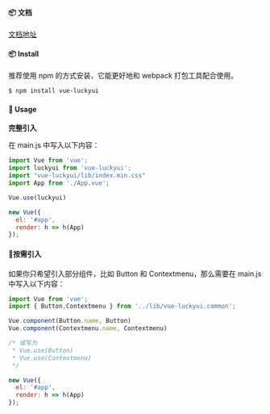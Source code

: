 #### 📦 文档
<a href="https://lakei-edward.github.io/luckyui.github.io/">文档地址</a>

#### 📦 Install
推荐使用 npm 的方式安装，它能更好地和 webpack 打包工具配合使用。

```sh
$ npm install vue-luckyui
```
#### 🔨 Usage
**完整引入**
  
在 main.js 中写入以下内容：

```js
import Vue from 'vue';
import luckyui from 'vue-luckyui';
import "vue-luckyui/lib/index.min.css"
import App from './App.vue';

Vue.use(luckyui)

new Vue({
  el: '#app',
  render: h => h(App)
});
```

#### 📁按需引入

如果你只希望引入部分组件，比如 Button 和 Contextmenu，那么需要在 main.js 中写入以下内容：

```js
import Vue from 'vue';
import { Button,Contextmenu } from '../lib/vue-luckyui.common';

Vue.component(Button.name, Button)
Vue.component(Contextmenu.name, Contextmenu)

/* 或写为
 * Vue.use(Button)
 * Vue.use(Contextmenu)
 */

new Vue({
  el: '#app',
  render: h => h(App)
});
```